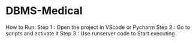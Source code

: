 # DBMS-Medical
How to Run:
Step 1 : Open the project in VScode or Pycharm
Step 2 : Go to scripts and activate it
Step 3 : Use runserver code to Start executing
